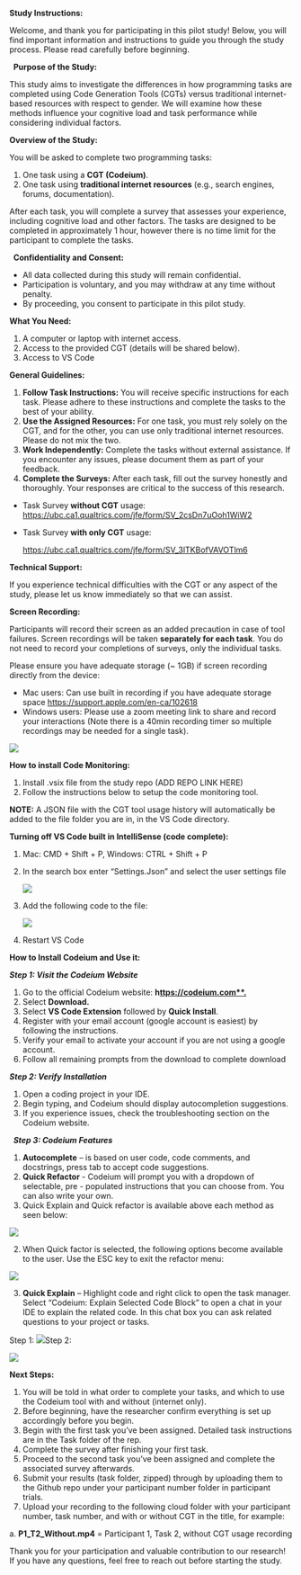 **Study Instructions:** 

Welcome, and thank you for participating in this pilot study! Below, you will find important information and instructions to guide you through the study process. Please read carefully before beginning. 

` `**Purpose of the Study:** 

This study aims to investigate the differences in how programming tasks are completed using Code Generation Tools (CGTs) versus traditional internet-based resources with respect to gender. We will examine how these methods influence your cognitive load and task performance while considering individual factors. 

**Overview of the Study:** 

You will be asked to complete two programming tasks:

1. One task using a **CGT (Codeium)**. 
1. One task using **traditional internet resources** (e.g., search engines, forums, documentation). 

After each task, you will complete a survey that assesses your experience, including cognitive load and other factors. The tasks are designed to be completed in approximately 1 hour, however there is no time limit for the participant to complete the tasks. 

` `**Confidentiality and Consent:** 

- All data collected during this study will remain confidential.
- Participation is voluntary, and you may withdraw at any time without penalty.
- By proceeding, you consent to participate in this pilot study. 

**What You Need:** 

1. A computer or laptop with internet access.
1. Access to the provided CGT (details will be shared below). 
1. Access to VS Code 

**General Guidelines:** 

1. **Follow Task Instructions:** You will receive specific instructions for each task. Please adhere to these instructions and complete the tasks to the best of your ability.
2. **Use the Assigned Resources:** For one task, you must rely solely on the CGT, and for the other, you can use only traditional internet resources. Please do not mix the two.
2. **Work Independently:** Complete the tasks without external assistance. If you encounter any issues, please document them as part of your feedback.
2. **Complete the Surveys:** After each task, fill out the survey honestly and thoroughly. Your responses are critical to the success of this research.
- Task Survey **without CGT** usage: [https://ubc.ca1.qualtrics.com/jfe/form/SV_2csDn7uOoh1WiW2 ](https://ubc.ca1.qualtrics.com/jfe/form/SV_2csDn7uOoh1WiW2)
- Task Survey **with only CGT** usage: 

  [https://ubc.ca1.qualtrics.com/jfe/form/SV_3lTKBofVAVOTlm6 ](https://ubc.ca1.qualtrics.com/jfe/form/SV_3lTKBofVAVOTlm6)

**Technical Support:** 

If you experience technical difficulties with the CGT or any aspect of the study, please let us know immediately so that we can assist. 

**Screen Recording:** 

Participants will record their screen as an added precaution in case of tool failures. Screen recordings will be taken **separately for each task**. You do not need to record your completions of surveys, only the individual tasks.

Please ensure you have adequate storage (~ 1GB) if screen recording directly from the device: 

- Mac users: Can use built in recording if you have adequate storage space [https://support.apple.com/en-ca/102618 ](https://support.apple.com/en-ca/102618)
- Windows users: Please use a zoom meeting link to share and record your interactions (Note there is a 40min recording timer so multiple recordings may be needed for a single task). 

![](Aspose.Words.48a63ccf-6c3c-42ba-8b3c-5681de197d8b.001.jpeg)

**How to install Code Monitoring:** 

1. Install .vsix file from the  study repo (ADD REPO LINK HERE) 
1. Follow the instructions below to setup the code monitoring tool. 

**NOTE:** A JSON file with the CGT tool usage history will automatically be added to the file folder you are in, in the VS Code directory. 

**Turning off VS Code built in IntelliSense (code complete):**

1. Mac: CMD + Shift + P, Windows: CTRL + Shift + P 
1. In the search box enter “Settings.Json” and select the user settings file 

   ![](Aspose.Words.48a63ccf-6c3c-42ba-8b3c-5681de197d8b.002.png)

3. Add the following code to the file: 

   ![](Aspose.Words.48a63ccf-6c3c-42ba-8b3c-5681de197d8b.003.png)

4. Restart VS Code 

**How to Install Codeium and Use it:** 

***Step 1: Visit the Codeium Website***

1. Go to the official Codeium website: **h[ttps://codeium.com**. ](https://codeium.com/)**
1. Select **Download.** 
1. Select **VS Code Extension** followed by **Quick Install**. 
1. Register with your email account (google account is easiest) by following the instructions. 
1. Verify your email to activate your account if you are not using a google account. 
1. Follow all remaining prompts from the download to complete download

***Step 2: Verify Installation*** 

1. Open a coding project in your IDE. 
1. Begin typing, and Codeium should display autocompletion suggestions.
1. If you experience issues, check the troubleshooting section on the Codeium website. 

` `***Step 3: Codeium Features*** 

1. **Autocomplete** – is based on user code, code comments, and docstrings, press tab to accept code suggestions.
1. **Quick Refactor** - Codeium will prompt you with a dropdown of selectable, pre - populated instructions that you can choose from. You can also write your own.
1. Quick Explain and Quick refactor is available above each method as seen below: 

![](Aspose.Words.48a63ccf-6c3c-42ba-8b3c-5681de197d8b.004.jpeg)

2. When Quick factor is selected, the following options become available to the user. Use the ESC key to exit the refactor menu: 

![](Aspose.Words.48a63ccf-6c3c-42ba-8b3c-5681de197d8b.005.jpeg)

3. **Quick Explain** – Highlight code and right click to open the task manager. Select “Codeium: Explain Selected Code Block” to open a chat in your IDE to explain the related code. In this chat box you can ask related questions to your project or tasks. 

Step 1:  ![](Aspose.Words.48a63ccf-6c3c-42ba-8b3c-5681de197d8b.006.jpeg)Step 2:  

![](Aspose.Words.48a63ccf-6c3c-42ba-8b3c-5681de197d8b.007.jpeg)

**Next Steps:** 

1. You will be told in what order to complete your tasks, and which to use the Codeium tool with and without (internet only).  
1. Before beginning, have the researcher confirm everything is set up accordingly before you begin.  
1. Begin with the first task you’ve been assigned. Detailed task instructions are in the Task folder of the rep. 
1. Complete the survey after finishing your first task. 
1. Proceed to the second task you’ve been assigned and complete the associated survey afterwards. 
1. Submit your results (task folder, zipped) through by uploading them to the Github repo under your participant number folder in participant trials.
1. Upload your recording to the following cloud folder with your participant number, task number, and with or without CGT in the title, for example:

a.  **P1\_T2\_Without.mp4** = Participant 1, Task 2, without CGT usage recording 

Thank you for your participation and valuable contribution to our research! If you have any questions, feel free to reach out before starting the study.
